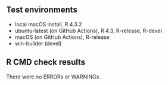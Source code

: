 ## Test environments

* local macOS install, R 4.3.2
* ubuntu-latest (on GitHub Actions), R 4.3, R-release, R-devel
* macOS (on GitHub Actions), R-release
* win-builder (devel)

## R CMD check results

There were no ERRORs or WARNINGs.
